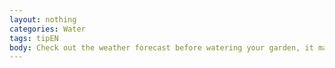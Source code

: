 ```yaml
---
layout: nothing
categories: Water
tags: tipEN
body: Check out the weather forecast before watering your garden, it may be about to rain.
---
```

